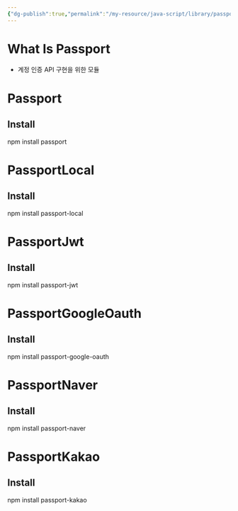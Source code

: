 ```yaml
---
{"dg-publish":true,"permalink":"/my-resource/java-script/library/passport-js/","dgPassFrontmatter":true,"created":"2023-12-13T17:50:08.593+09:00","updated":"2023-12-19T15:40:45.163+09:00"}
---
```


# What Is Passport
 - 계정 인증 API 구현을 위한 모듈
# Passport
## Install
npm install passport

# PassportLocal
## Install
npm install passport-local

# PassportJwt
## Install
npm install passport-jwt

# PassportGoogleOauth
## Install
npm install passport-google-oauth

# PassportNaver
## Install
npm install passport-naver

# PassportKakao
## Install
npm install passport-kakao

